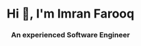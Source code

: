 <h1 align="center">Hi 👋, I'm Imran Farooq</h1>
<h3 align="center">An experienced Software Engineer</h3>


